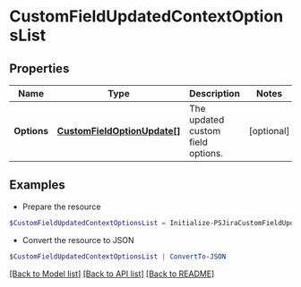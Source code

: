 # CustomFieldUpdatedContextOptionsList
## Properties

Name | Type | Description | Notes
------------ | ------------- | ------------- | -------------
**Options** | [**CustomFieldOptionUpdate[]**](CustomFieldOptionUpdate.md) | The updated custom field options. | [optional] 

## Examples

- Prepare the resource
```powershell
$CustomFieldUpdatedContextOptionsList = Initialize-PSJiraCustomFieldUpdatedContextOptionsList  -Options null
```

- Convert the resource to JSON
```powershell
$CustomFieldUpdatedContextOptionsList | ConvertTo-JSON
```

[[Back to Model list]](../README.md#documentation-for-models) [[Back to API list]](../README.md#documentation-for-api-endpoints) [[Back to README]](../README.md)

